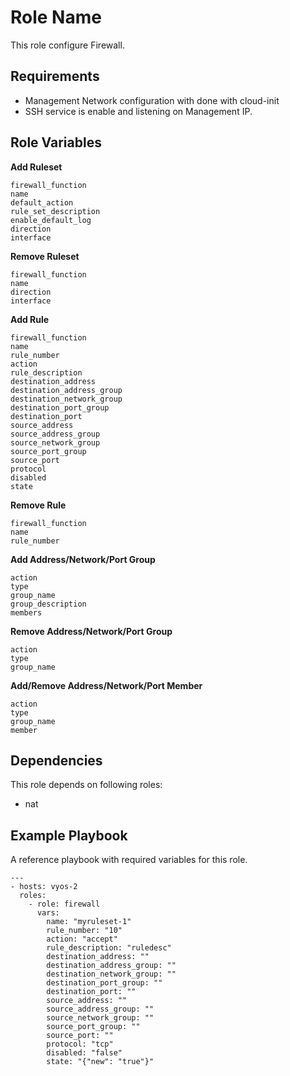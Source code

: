 Role Name
=========

This role configure Firewall.

Requirements
------------

- Management Network configuration with done with cloud-init
- SSH service is enable and listening on Management IP.

Role Variables
--------------
**Add Ruleset**
```
firewall_function
name
default_action
rule_set_description
enable_default_log
direction
interface
```
**Remove Ruleset**
```
firewall_function
name
direction
interface
```
**Add Rule**
```
firewall_function
name
rule_number
action
rule_description
destination_address
destination_address_group
destination_network_group
destination_port_group
destination_port
source_address
source_address_group
source_network_group
source_port_group
source_port
protocol
disabled
state
```
**Remove Rule**
```
firewall_function
name
rule_number
```
**Add Address/Network/Port Group**
```
action
type
group_name
group_description
members
```
**Remove Address/Network/Port Group**
```
action
type
group_name
```
**Add/Remove Address/Network/Port Member**
```
action
type
group_name
member
```

Dependencies
------------

This role depends on following roles:

- nat

Example Playbook
----------------
A reference playbook with required variables for this role.

    ---
    - hosts: vyos-2        
      roles:
        - role: firewall
          vars:
            name: "myruleset-1"
            rule_number: "10"
            action: "accept"
            rule_description: "ruledesc"
            destination_address: ""
            destination_address_group: ""
            destination_network_group: ""
            destination_port_group: ""
            destination_port: ""
            source_address: ""
            source_address_group: ""
            source_network_group: ""
            source_port_group: ""
            source_port: ""
            protocol: "tcp"
            disabled: "false"
            state: "{"new": "true"}"